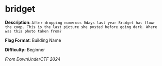 # bridget
**Description:** `After dropping numerous 0days last year Bridget has flown the coop. This is the last picture she posted before going dark. Where was this photo taken from?`

**Flag Format**: Building Name

**Difficulty:** Beginner

*From DownUnderCTF 2024*
